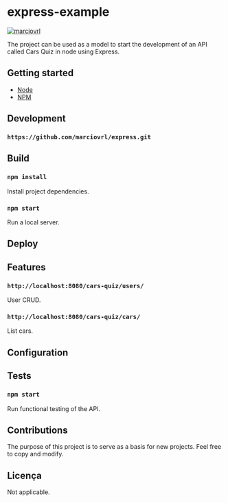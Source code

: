 # express-example

[![marciovrl](https://circleci.com/gh/marciovrl/express.svg?style=shield)](https://app.circleci.com/pipelines/github/marciovrl/express)

The project can be used as a model to start the development of an API called Cars Quiz in node using Express.

## Getting started

- [Node](https://nodejs.org/en/)<br>
- [NPM](https://www.npmjs.com/)<br>

## Development

### `https://github.com/marciovrl/express.git`

## Build

### `npm install`

Install project dependencies.

### `npm start`

Run a local server.

## Deploy

## Features

### `http://localhost:8080/cars-quiz/users/`

User CRUD.

### `http://localhost:8080/cars-quiz/cars/`

List cars.

## Configuration

## Tests

### `npm start`

Run functional testing of the API.

## Contributions

The purpose of this project is to serve as a basis for new projects. Feel free to copy and modify.

## Licença

Not applicable.
